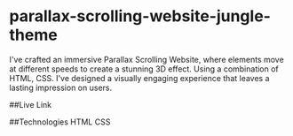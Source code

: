# parallax-scrolling-website-jungle-theme

I've crafted an immersive Parallax Scrolling Website, where elements move at different speeds to create a stunning 3D effect. Using a combination of HTML, CSS. I've designed a visually engaging experience that leaves a lasting impression on users.

##Live Link

##Technologies
 HTML 
 CSS
